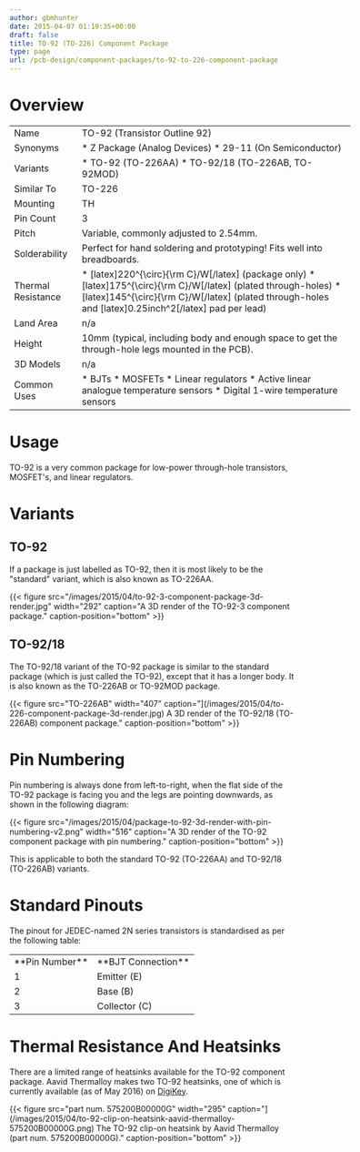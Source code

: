 ```yaml
---
author: gbmhunter
date: 2015-04-07 01:19:35+00:00
draft: false
title: TO-92 (TO-226) Component Package
type: page
url: /pcb-design/component-packages/to-92-to-226-component-package
---
```


# Overview

<table style="width: 600px;" ><tbody ><tr >
<td >Name
</td>
<td >TO-92 (Transistor Outline 92)
</td></tr><tr >
<td >Synonyms
</td>
<td >  * Z Package (Analog Devices)  * 29-11 (On Semiconductor)
</td></tr><tr >
<td >Variants
</td>
<td >  * TO-92 (TO-226AA)  * TO-92/18 (TO-226AB, TO-92MOD)
</td></tr><tr >
<td >Similar To
</td>
<td >TO-226
</td></tr><tr >
<td >Mounting
</td>
<td >TH
</td></tr><tr >
<td >Pin Count
</td>
<td >3
</td></tr><tr >
<td >Pitch
</td>
<td >Variable, commonly adjusted to 2.54mm.
</td></tr><tr >
<td >Solderability
</td>
<td >Perfect for hand soldering and prototyping! Fits well into breadboards.
</td></tr><tr >
<td >Thermal Resistance
</td>
<td >  * [latex]220^{\circ}{\rm C}/W[/latex] (package only)  * [latex]175^{\circ}{\rm C}/W[/latex] (plated through-holes)  * [latex]145^{\circ}{\rm C}/W[/latex] (plated through-holes and [latex]0.25inch^2[/latex] pad per lead)
</td></tr><tr >
<td >Land Area
</td>
<td >n/a
</td></tr><tr >
<td >Height
</td>
<td >10mm (typical, including body and enough space to get the through-hole legs mounted in the PCB).
</td></tr><tr >
<td >3D Models
</td>
<td >n/a
</td></tr><tr >
<td >Common Uses
</td>
<td >  * BJTs  * MOSFETs  * Linear regulators  * Active linear analogue temperature sensors  * Digital 1-wire temperature sensors
</td></tr></tbody></table>

# Usage

TO-92 is a very common package for low-power through-hole transistors, MOSFET's, and linear regulators.

# Variants

## TO-92

If a package is just labelled as TO-92, then it is most likely to be the "standard" variant, which is also known as TO-226AA.

{{< figure src="/images/2015/04/to-92-3-component-package-3d-render.jpg" width="292" caption="A 3D render of the TO-92-3 component package." caption-position="bottom" >}}

## TO-92/18

The TO-92/18 variant of the TO-92 package is similar to the standard package (which is just called the TO-92), except that it has a longer body. It is also known as the TO-226AB or TO-92MOD package.

{{< figure src="TO-226AB" width="407" caption="](/images/2015/04/to-226-component-package-3d-render.jpg) A 3D render of the TO-92/18 (TO-226AB) component package." caption-position="bottom" >}}

# Pin Numbering

Pin numbering is always done from left-to-right, when the flat side of the TO-92 package is facing you and the legs are pointing downwards, as shown in the following diagram:

{{< figure src="/images/2015/04/package-to-92-3d-render-with-pin-numbering-v2.png" width="516" caption="A 3D render of the TO-92 component package with pin numbering." caption-position="bottom" >}}

This is applicable to both the standard TO-92 (TO-226AA) and TO-92/18 (TO-226AB) variants.

# Standard Pinouts

The pinout for JEDEC-named 2N series transistors is standardised as per the following table:

<table ><tbody ><tr >
<td >**Pin Number**
</td>
<td >**BJT Connection**
</td></tr><tr >
<td >1
</td>
<td >Emitter (E)
</td></tr><tr >
<td >2
</td>
<td >Base (B)
</td></tr><tr >
<td >3
</td>
<td >Collector (C)
</td></tr></tbody></table>

# Thermal Resistance And Heatsinks

There are a limited range of heatsinks available for the TO-92 component package. Aavid Thermalloy makes two TO-92 heatsinks, one of which is currently available (as of May 2016) on [DigiKey](http://www.digikey.com/product-detail/en/575200B00000G/HS251-ND/269309).

{{< figure src="part num. 575200B00000G" width="295" caption="](/images/2015/04/to-92-clip-on-heatsink-aavid-thermalloy-575200B00000G.png) The TO-92 clip-on heatsink by Aavid Thermalloy (part num. 575200B00000G)." caption-position="bottom" >}}
